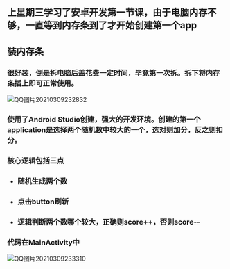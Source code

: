 ## 上星期三学习了安卓开发第一节课，由于电脑内存不够，一直等到内存条到了才开始创建第一个app

## 装内存条
### 很好装，倒是拆电脑后盖花费一定时间，毕竟第一次拆。拆下将内存条插上即可正常使用。

![QQ图片20210309232832](https://user-images.githubusercontent.com/49645739/110495144-2e969a80-812f-11eb-8b4f-cea11c392d1f.jpg)

### 使用了Android Studio创建，强大的开发环境。创建的第一个application是选择两个随机数中较大的一个，选对则加分，反之则扣分。  
### 核心逻辑包括三点
* ### 随机生成两个数  
* ### 点击button刷新
* ### 逻辑判断两个数哪个较大，正确则score++，否则score--
### 代码在MainActivity中
![QQ图片20210309233310](https://user-images.githubusercontent.com/49645739/110495816-d8762700-812f-11eb-9398-28bac8d7ade4.png)

 
